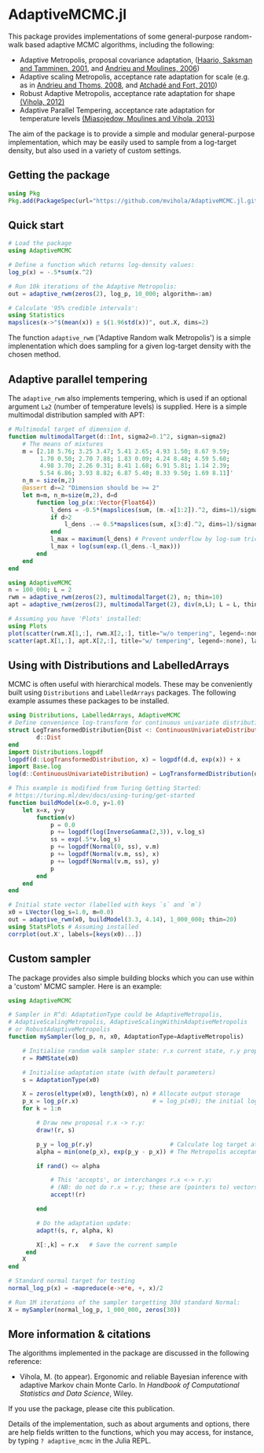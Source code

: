 # AdaptiveMCMC.jl

This package provides implementations of some general-purpose random-walk based adaptive MCMC algorithms, including the following:

* Adaptive Metropolis, proposal covariance adaptation, ([Haario, Saksman and Tamminen, 2001](https://projecteuclid.org/euclid.bj/1080222083), and [Andrieu and Moulines, 2006](http://dx.doi.org/10.1214/105051606000000286))
* Adaptive scaling Metropolis, acceptance rate adaptation for scale (e.g. as in [Andrieu and Thoms, 2008](https://doi.org/10.1007/s11222-008-9110-y), and [Atchadé and Fort, 2010](https://projecteuclid.org/euclid.bj/1265984706))
* Robust Adaptive Metropolis, acceptance rate adaptation for shape [(Vihola, 2012)](http://dx.doi.org/10.1007/s11222-011-9269-5)
* Adaptive Parallel Tempering, acceptance rate adaptation for temperature levels [(Miasojedow, Moulines and Vihola, 2013)](http://dx.doi.org/10.1080/10618600.2013.778779)

The aim of the package is to provide a simple and modular general-purpose implementation, which may be easily used to sample from a log-target density, but also used in a variety of custom settings.

## Getting the package

```julia
using Pkg
Pkg.add(PackageSpec(url="https://github.com/mvihola/AdaptiveMCMC.jl.git"))
```

## Quick start

```julia
# Load the package
using AdaptiveMCMC

# Define a function which returns log-density values:
log_p(x) = -.5*sum(x.^2)

# Run 10k iterations of the Adaptive Metropolis:
out = adaptive_rwm(zeros(2), log_p, 10_000; algorithm=:am)

# Calculate '95% credible intervals':
using Statistics
mapslices(x->"$(mean(x)) ± $(1.96std(x))", out.X, dims=2)
```

The function `adaptive_rwm` ('Adaptive Random walk Metropolis') is a simple implenentation
which does sampling for a given log-target density with the chosen method.

## Adaptive parallel tempering

The `adaptive_rwm` also implements tempering, which is used if an optional argument `L≥2` (number of temperature levels) is supplied. Here is a simple multimodal distribution sampled with APT:

```julia
# Multimodal target of dimension d.
function multimodalTarget(d::Int, sigma2=0.1^2, sigman=sigma2)
    # The means of mixtures
    m = [2.18 5.76; 3.25 3.47; 5.41 2.65; 4.93 1.50; 8.67 9.59;
         1.70 0.50; 2.70 7.88; 1.83 0.09; 4.24 8.48; 4.59 5.60;
         4.98 3.70; 2.26 0.31; 8.41 1.68; 6.91 5.81; 1.14 2.39;
         5.54 6.86; 3.93 8.82; 6.87 5.40; 8.33 9.50; 1.69 8.11]'
    n_m = size(m,2)
    @assert d>=2 "Dimension should be >= 2"
    let m=m, n_m=size(m,2), d=d
        function log_p(x::Vector{Float64})
            l_dens = -0.5*(mapslices(sum, (m.-x[1:2]).^2, dims=1)/sigma2)
            if d>2
                l_dens .-= 0.5*mapslices(sum, x[3:d].^2, dims=1)/sigman
            end
            l_max = maximum(l_dens) # Prevent underflow by log-sum trick
            l_max + log(sum(exp.(l_dens.-l_max)))
        end
    end
end

using AdaptiveMCMC
n = 100_000; L = 2
rwm = adaptive_rwm(zeros(2), multimodalTarget(2), n; thin=10)
apt = adaptive_rwm(zeros(2), multimodalTarget(2), div(n,L); L = L, thin=10)

# Assuming you have 'Plots' installed:
using Plots
plot(scatter(rwm.X[1,:], rwm.X[2,:], title="w/o tempering", legend=:none),
scatter(apt.X[1,:], apt.X[2,:], title="w/ tempering", legend=:none), layout=(1,2))
```

## Using with Distributions and LabelledArrays

MCMC is often useful with hierarchical models. These may be conveniently built using `Distributions` and `LabelledArrays` packages. The following example assumes these packages to be installed.

```julia
using Distributions, LabelledArrays, AdaptiveMCMC
# Define convenience log-transform for continuous univariate distributions
struct LogTransformedDistribution{Dist <: ContinuousUnivariateDistribution}
        d::Dist
end
import Distributions.logpdf
logpdf(d::LogTransformedDistribution, x) = logpdf(d.d, exp(x)) + x
import Base.log
log(d::ContinuousUnivariateDistribution) = LogTransformedDistribution(d)

# This example is modified from Turing Getting Started:
# https://turing.ml/dev/docs/using-turing/get-started
function buildModel(x=0.0, y=1.0)
    let x=x, y=y
        function(v)
            p = 0.0
            p += logpdf(log(InverseGamma(2,3)), v.log_s)
            ss = exp(.5*v.log_s)
            p += logpdf(Normal(0, ss), v.m)
            p += logpdf(Normal(v.m, ss), x)
            p += logpdf(Normal(v.m, ss), y)
            p
        end
    end
end

# Initial state vector (labelled with keys `s` and `m`)
x0 = LVector(log_s=1.0, m=0.0)
out = adaptive_rwm(x0, buildModel(3.3, 4.14), 1_000_000; thin=20)
using StatsPlots # Assuming installed
corrplot(out.X', labels=[keys(x0)...])
```

## Custom sampler

The package provides also simple building blocks which you can use within a 'custom' MCMC sampler. Here is an example:

```julia
using AdaptiveMCMC

# Sampler in R^d: AdaptationType could be AdaptiveMetropolis,
# AdaptiveScalingMetropolis, AdaptiveScalingWithinAdaptiveMetropolis
# or RobustAdaptiveMetropolis
function mySampler(log_p, n, x0, AdaptationType=AdaptiveMetropolis)

    # Initialise random walk sampler state: r.x current state, r.y proposal
    r = RWMState(x0)

    # Initialise adaptation state (with default parameters)
    s = AdaptationType(x0)

    X = zeros(eltype(x0), length(x0), n) # Allocate output storage
    p_x = log_p(r.x)                     # = log_p(x0); the initial log target
    for k = 1:n

        # Draw new proposal r.x -> r.y:
        draw!(r, s)

        p_y = log_p(r.y)                      # Calculate log target at proposal
        alpha = min(one(p_x), exp(p_y - p_x)) # The Metropolis acceptance probability

        if rand() <= alpha

            # This 'accepts', or interchanges r.x <-> r.y:
            # (NB: do not do r.x = r.y; these are (pointers to) vectors!)
            accept!(r)

        end

        # Do the adaptation update:
        adapt!(s, r, alpha, k)

        X[:,k] = r.x   # Save the current sample
     end
    X
end

# Standard normal target for testing
normal_log_p(x) = -mapreduce(e->e*e, +, x)/2

# Run 1M iterations of the sampler targetting 30d standard Normal:
X = mySampler(normal_log_p, 1_000_000, zeros(30))
```

## More information & citations

The algorithms implemented in the package are discussed in the following reference:

* Vihola, M. (to appear). Ergonomic and reliable Bayesian inference with adaptive Markov chain Monte Carlo. In *Handbook of Computational Statistics and Data Science*, Wiley.

If you use the package, please cite this publication.

Details of the implementation, such as about arguments and options, there are help fields written to the functions, which you may access, for instance, by typing `? adaptive_mcmc` in the Julia REPL.
